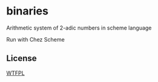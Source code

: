 # binaries
Arithmetic system of 2-adic numbers in scheme language

Run with Chez Scheme

## License
[WTFPL](http://www.wtfpl.net/txt/copying)
